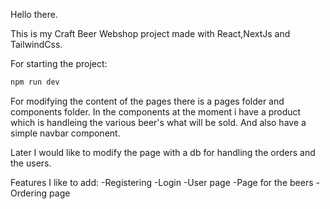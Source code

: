 Hello there.

This is my Craft Beer Webshop project made with React,NextJs and TailwindCss.

For starting the project:
```bash
npm run dev
```

For modifying the content of the pages there is a pages folder and components folder.
In the components at the moment i have a product which is handleing the various beer's what will be sold.
And also have a simple navbar component.

Later I would like to modify the page with a db for handling the orders and the users.


Features I like to add:
-Registering
-Login
-User page
-Page for the beers
-Ordering page
